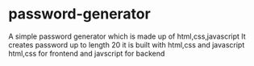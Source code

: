 # password-generator
A simple password generator which is made up of html,css,javascript 
It creates password up to length 20
it is built with html,css and javascript
html,css for frontend and javscript for backend
